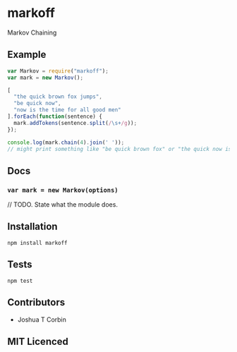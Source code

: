 # markoff

<!--
    [![build status][build-png]][build]
    [![Coverage Status][cover-png]][cover]
    [![Davis Dependency status][dep-png]][dep]
-->

<!-- [![NPM][npm-png]][npm] -->

<!-- [![browser support][test-png]][test] -->

Markov Chaining

## Example

```js
var Markov = require("markoff");
var mark = new Markov();

[
  "the quick brown fox jumps",
  "be quick now",
  "now is the time for all good men"
].forEach(function(sentence) {
  mark.addTokens(sentence.split(/\s+/g));
});

console.log(mark.chain(4).join(' '));
// might print something like "be quick brown fox" or "the quick now is"
```

## Docs

### `var mark = new Markov(options)`

// TODO. State what the module does.

## Installation

`npm install markoff`

## Tests

`npm test`

## Contributors

 - Joshua T Corbin

## MIT Licenced

  [build-png]: https://secure.travis-ci.org/jcorbin/markoff.png
  [build]: https://travis-ci.org/jcorbin/markoff
  [cover-png]: https://coveralls.io/repos/jcorbin/markoff/badge.png
  [cover]: https://coveralls.io/r/jcorbin/markoff
  [dep-png]: https://david-dm.org/jcorbin/markoff.png
  [dep]: https://david-dm.org/jcorbin/markoff
  [test-png]: https://ci.testling.com/jcorbin/markoff.png
  [tes]: https://ci.testling.com/jcorbin/markoff
  [npm-png]: https://nodei.co/npm/markoff.png?stars&downloads
  [npm]: https://nodei.co/npm/markoff
